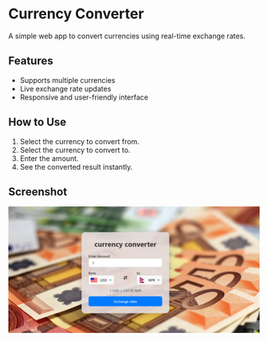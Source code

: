 # Currency Converter

A simple web app to convert currencies using real-time exchange rates.

## Features
- Supports multiple currencies
- Live exchange rate updates
- Responsive and user-friendly interface

## How to Use
1. Select the currency to convert from.
2. Select the currency to convert to.
3. Enter the amount.
4. See the converted result instantly.

## Screenshot

![Currency Converter Screenshot](https://github.com/Aayushstha10/Currency-Exchange/blob/main/Currency_Exchange/ss.png)
